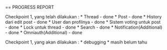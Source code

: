 == PROGRESS REPORT

Checkpoint 1, yang telah dilakukan :
    * Thread - done
    * Post - done
    * History dari edit post - done
    * User dan profilnya - done
    * Sistem voting untuk post - done
    * Lock untuk thread - done
    * Search - done
    * Notification(Additional) - done
    * Omniauth(Additional) - done

Checkpoint 1, yang akan dilakukan :
    * debugging
    * masih belum tahu
